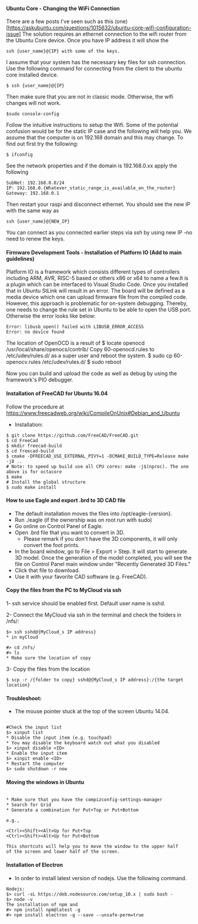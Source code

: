 #### Ubuntu Core - Changing the WiFi Connection
There are a few posts I've seen such as this (one)[https://askubuntu.com/questions/1015632/ubuntu-core-wifi-configuration-issue]
The solution requires an ethernet connection to the wifi router from the Ubuntu Core device. Once you have IP address it will show the 
```
ssh {user_name}@{IP} with some of the keys. 
```
I assume that your system has the necessary key files for ssh connection. Use the following command for connecting from the client to the ubuntu core installed device.
```
$ ssh {user_name}@{IP}
```
Then make sure that you are not in classic mode. Otherwise, the wifi changes will not work.
```
$sudo console-config
```
Follow the intuitive instructions to setup the Wifi. Some of the potential confusion would be for the static IP case and the following will help you. We assume that the computer is on 192.168 domain and this may change. To find out first try the following:
```
$ ifconfig
```
See the network properties and if the domain is 192.168.0.xx apply the following
```
SubNet: 192.168.0.0/24
IP: 192.168.0.{Whatever_static_range_is_available_on_the_router}
Gateway: 192.168.0.1
```
Then restart your raspi and disconnect ethernet. You should see the new IP with the same way as
```
ssh {user_name}@{NEW_IP}
```
You can connect as you connected earlier steps via ssh by using new IP -no need to renew the keys.

#### Firmware Development Tools - Installation of Platform IO (Add to main guidelines)
Platform IO is a framework which consists different types of controllers including ARM, AVR, RISC-5
based or others x86 or x64 to name a few.It is a plugin which can be interfaced to Visual Studio
Code.
Once you installed that in Ubuntu StLink will result in an error. The board will be defined as a
media device which one can upload firmware file from the compiled code. However, this approach
is problematic for on-system debugging. Thereby, one needs to change the rule set in Ubuntu to
be able to open the USB port. Otherwise the error looks like below:
```
Error: libusb_open() failed with LIBUSB_ERROR_ACCESS
Error: no device found
```
The location of OpenOCD is a result of 
$ locate openocd
/usr/local/share/openocs/contrib/
Copy 60-openocd.rules to /etc/udev/rules.d/ as a super user and reboot the system.
$ sudo cp 60-openocv.rules /etc/udev/rules.d/
$ sudo reboot

Now you can build and upload the code as well as debug by using the framework's PIO debugger.

#### Installation of FreeCAD for Ubuntu 16.04

Follow the procedure at https://www.freecadweb.org/wiki/CompileOnUnix#Debian_and_Ubuntu
- Installation:
```
$ git clone https://github.com/FreeCAD/FreeCAD.git
$ cd FreeCad
$ mkdir freecad-build
$ cd freecad-build
$ cmake -DFREECAD_USE_EXTERNAL_PIVY=1 -DCMAKE_BUILD_TYPE=Release make -j8 .. 
# Note: to speed up build use all CPU cores: make -j$(nproc). The one above is for octacore
$ make
# Install the global structure
$ sudo make install
```

#### How to use Eagle and export .brd to 3D CAD file
- The default installation moves the files into /opt/eagle-{version}. 
- Run ./eagle (if the ownership was on root run with sudo)
- Go online on Control Panel of Eagle.
- Open .brd file that you want to convert in 3D. 
  - Please remark if you don't have the 3D components, it will only convert the
  foot prints.
- In the board window, go to File > Export > Step. It will start to generate 
3D model. Once the generation of the model completed, you will see the file
on Control Panel main window under "Recently Generated 3D Files."
- Click that file to download. 
- Use it with your favorite CAD software (e.g. FreeCAD).

#### Copy the files from the PC to MyCloud via ssh

1- ssh service should be enabled first. Default user name is sshd.

2- Connect the MyCloud via ssh in the terminal and check the folders in
/nfs/:
```
$> ssh sshd@{MyCloud_s IP address}
* in myCloud

#> cd /nfs/
#> ls
* Make sure the location of copy
```
3- Copy the files from the location 

```
$ scp -r /{folder to copy} sshd@{MyCloud_s IP address}:/{the target location}
```

#### Troubleshoot: 

* The mouse pointer stuck at the top of the screen Ubuntu 14.04.

```

#Check the input list
$> xinput list 
* Disable the input item (e.g. touchpad)
* You may disable the keyboard watch out what you disabled
$> xinput disable <ID>
* Enable the input item
$> xinpit enable <ID>
* Restart the computer
$> sudo shutdown -r now

```

#### Moving the windows in Ubuntu 

```

* Make sure that you have the compizconfig-settings-manager
* Search for Grid
* Generate a combination for Put+Top or Put+Bottom

e.g., 

<Ctrl><Shift><Alt>Up for Put+Top
<Ctrl><Shift><Alt>Up for Put+Bottom

This shortcuts will help you to move the window to the upper half
of the screen and lower half of the screen.
```
#### Installation of Electron
* In order to install latest version of nodejs. Use the following command.
```
Nodejs:
$> curl -sL https://deb.nodesource.com/setup_10.x | sudo bash -
$> node -v
The installation of npm and 
#> npm install npm@latest -g
#> npm install electron -g --save --unsafe-perm=true


```
